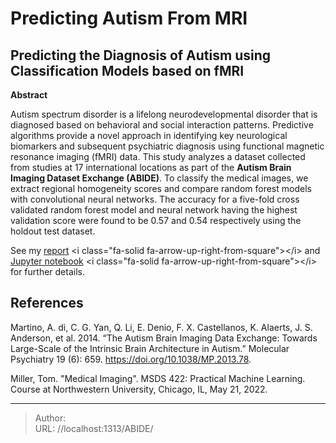 # Predicting Autism From MRI


## Predicting the Diagnosis of Autism using Classification Models based on fMRI
**Abstract**

Autism spectrum disorder is a lifelong neurodevelopmental disorder that is diagnosed based on behavioral and social interaction patterns. Predictive algorithms provide a novel approach in identifying key neurological biomarkers and subsequent psychiatric diagnosis using functional magnetic resonance imaging (fMRI) data. This study analyzes a dataset collected from studies at 17 international locations as part of the **Autism Brain Imaging Dataset Exchange (ABIDE)**. To classify the medical images, we extract regional homogeneity scores and compare random forest models with convolutional neural networks. The accuracy for a five-fold cross validated random forest model and neural network having the highest validation score were found to be 0.57 and 0.54 respectively using the holdout test dataset.

See my [report](/docs/saraogee-research-report5.pdf) &lt;i class=&#34;fa-solid fa-arrow-up-right-from-square&#34;&gt;&lt;/i&gt; and [Jupyter notebook](/docs/Assignment5.html) &lt;i class=&#34;fa-solid fa-arrow-up-right-from-square&#34;&gt;&lt;/i&gt; for further details. 

## References

Martino, A. di, C. G. Yan, Q. Li, E. Denio, F. X. Castellanos, K. Alaerts, J. S. Anderson, et al. 2014. “The Autism Brain Imaging Data Exchange: Towards Large-Scale of the Intrinsic Brain Architecture in Autism.” Molecular Psychiatry 19 (6): 659. https://doi.org/10.1038/MP.2013.78.

Miller, Tom. &#34;Medical Imaging&#34;. MSDS 422: Practical Machine Learning. Course at Northwestern University, Chicago, IL, May 21, 2022.



---

> Author:   
> URL: //localhost:1313/ABIDE/  

